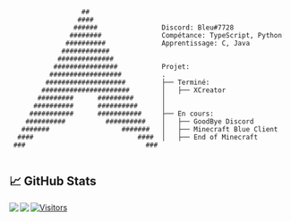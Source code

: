 ```
                  ##
                 ####
                ######                Discord: Bleu#7728
               ########               Compétance: TypeScript, Python
              ##########              Apprentissage: C, Java
             ############
            ##############
           ################           Projet:
          ##################          .
         ####################         ├── Terminé:
        ######################        │   ├── XCreator
       #########      #########       │
      ##########      ##########      │
     ###########      ###########     ├── En cours:
    ##########          ##########    │   ├── GoodBye Discord
   #######                  #######   │   ├── Minecraft Blue Client
  ####                          ####  │   ├── End of Minecraft
 ###                              ###
 
```

## 📈 GitHub Stats 

<img align="left" src="https://github-readme-stats.vercel.app/api?username=Bleu-No&show_icons=true&theme=dark"/>
<img align="left" src="https://github-readme-stats.vercel.app/api/top-langs/?username=Bleu-No&layout=compact&theme=dark"/>

[![Visitors](https://visitor-badge.glitch.me/badge?page_id=Bleu-No.Bleu-No)](https://github.com/Bleu-No)
